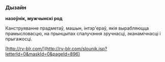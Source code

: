 ### Дызайн
**назоўнік, мужчынскі род**

Канструяванне прадметаў, машын, інтэр'ераў, якія вырабляюцца прамысловасцю, на прынцыпах спалучэння зручнасці, эканамічнасці і прыгажосці.

<a rel="author">[http://rv-blr.com/](http://rv-blr.com/slounik.jsp?letterId=0&maskId=0&pageId=896)</a>
